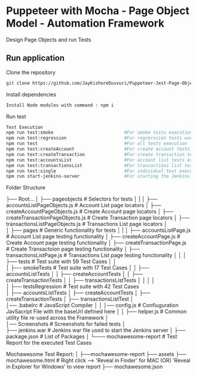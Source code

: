 # Puppeteer with Mocha - Page Object Model - Automation Framework

Design Page Objects and run Tests

## Run application

Clone the repository

```bash
git clone https://github.com/JayKishoreDuvvuri/Puppeteer-Jest-Page-Object-Automation-Framework
```

Install dependencies

```bash
Install Node modules with command : npm i
```

Run test

```bash
Test Execution 
npm run test:smoke                           #For smoke tests execution
npm run test:regression                      #For regrerssion tests execution
npm run test                                 #For all tests execution
npm run test:createAccount                   #For create account tests execution
npm run test:createTransaction               #For create transaction tests execution
npm run test:accountsList                    #For account list tests execution
npm run test:transactionsList                #For transactions list tests execution
npm run test:single                          #For individual test execution
npm run start-jenkins-server                 #For starting the Jenkins server
```

Folder Structure

├── Root...
    │
    ├── pageobjects                                     # Selectors for tests
    │   |
    │   ├── accountsListPageObjects.js                  # Account List page locators
    │   ├── createAccountPageObjects.js                 # Create Account page locators
    │   ├── createTransactionPageObjects.js             # Create Transaction page locators
    │   ├── transactionsListPageObjects.js              # Transactions List page locators
    │                                      
    │
    ├── pages                                           # Generic functionality for tests
    │   |
    │   ├── accountsListPage.js                         # Account List page testing functionality
    │   ├── createAccountPage.js                        # Create Account page testing functionality
    │   ├── createTransactionPage.js                    # Create Transactoion page testing functionality
    │   ├── transactionsListPage.js                     # Transactions List page testing functionality
    │
    │
    │
    ├── tests                                           # Test suite with 59 Test Cases
    │    │                                     
    │    ├── smokeTests                                 # Test suite with 17 Test Cases
    │    │         ├── accountsListTests
    │    │         ├── createAccountTests
    │    │         ├── createTransactionTests
    │    │         ├── transactionsListTests
    │    │ 
    │    │                                                 
    │    ├── testsRegression                            # Test suite with 42 Test Cases        
    │              ├── accountsListTests
    │              ├── createAccountTests
    │              ├── createTransactionTests
    │              ├── transactionsListTest 
    │            
    │── .babelrc                                        # JavaScript Compiler
    │
    │
    │── config.js                                       # Confiuguration JavSacript File with the baseUrl defined here
    │
    │
    ├── helper.js                                       # Common utility file re-used across the Framework
    │   
    │── Screenshots                                     # Screenshots for failed tests
    │                          
    ├── jenkins.war                                     # Jenkins war file used to start the Jenkins server
    │
    ├── package.json                                    # List of Packages
    │
    └─── mochawesome-report                             # Test Report for the executed Test Cases


Mochawesome Test Report:
        │
        ├──mochawesome-report
            ├── assets
            ├── mochawesome.html                        # Right click --> 'Reveal in Finder' for MAC (OR) 'Reveal in Explorer for Windows' to view report
            ├── mochawesome.json